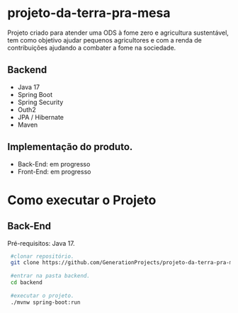 # projeto-da-terra-pra-mesa

Projeto criado para atender uma ODS à fome zero e agricultura sustentável, tem como objetivo ajudar pequenos agricultores e com a renda de contribuições ajudando a combater a fome na sociedade.

## Backend
  - Java 17
  - Spring Boot
  - Spring Security
  - Outh2
  - JPA / Hibernate
  - Maven


## Implementação do produto.
  - Back-End: em progresso
  - Front-End: em progresso
  
  
# Como executar o Projeto

## Back-End

Pré-requisitos: Java 17.

```bash
 #clonar repositório.
 git clone https://github.com/GenerationProjects/projeto-da-terra-pra-mesa/
 
 #entrar na pasta backend.
 cd backend
 
 #executar o projeto.
 ./mvnw spring-boot:run
```
